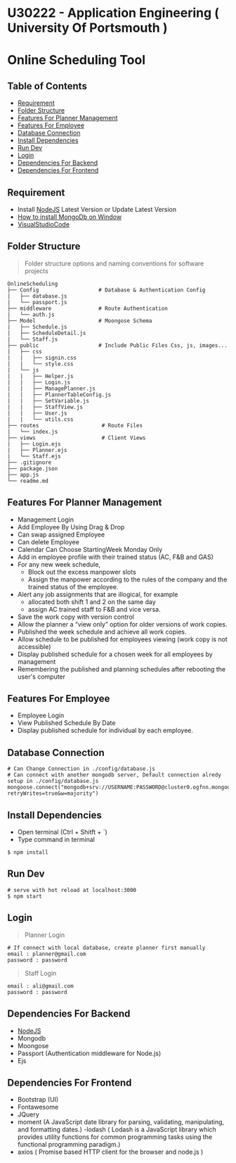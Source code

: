# U30222 - Application Engineering ( University Of Portsmouth )
# Online Scheduling Tool

## Table of Contents

- [Requirement](#requirement)
- [Folder Structure](#folder-structure)
- [Features For Planner Management](#features-for-planner-management)
- [Features For Employee](#features-for-employee)
- [Database Connection](#database-connection)
- [Install Dependencies](#install-dependencies)
- [Run Dev](#run-dev)
- [Login](#login)
- [Dependencies For Backend](#dependencies-for-backend)
- [Dependencies For Frontend](#dependencies-for-frontend)

## Requirement
- Install [NodeJS](https://nodejs.org/en/) Latest Version or Update Latest Version
- [How to install MongoDb on Window](https://docs.mongodb.com/manual/tutorial/install-mongodb-on-windows/)
- [VisualStudioCode](https://code.visualstudio.com/)

## Folder Structure

> Folder structure options and naming conventions for software projects
```
OnlineScheduling
├── Config                   # Database & Authentication Config  
|   ├── database.js
|   └── passport.js
├── middleware               # Route Authentication
|   └── auth.js
├── Model                    # Moongose Schema
|   ├── Schedule.js
|   ├── ScheduleDetail.js
|   └── Staff.js
├── public                   # Include Public Files Css, js, images...
|   ├── css
|   |   ├── signin.css
|   |   └── style.css
|   └── js
|   |   ├── Helper.js
|   |   ├── Login.js
|   |   ├── ManagePlanner.js
|   |   ├── PlannerTableConfig.js
|   |   ├── SetVariable.js
|   |   ├── StaffView.js
|   |   ├── User.js
|   |   └── utils.css
├── routes                    # Route Files
|   └── index.js
├── views                     # Client Views
|   ├── Login.ejs
|   ├── Planner.ejs    
|   └── Staff.ejs
├── .gitignore
├── package.json
├── app.js
└── readme.md
```
## Features For Planner Management

- Management Login
- Add Employee By Using Drag & Drop
- Can swap assigned Employee
- Can delete Employee
- Calendar Can Choose StartingWeek Monday Only
- Add in employee profile with their trained status (AC, F&B and GAS)
- For any new week schedule,
  - Block out the excess manpower slots
  - Assign the manpower according to the rules of the company and the trained status of the employee.
- Alert any job assignments that are illogical, for example
  - allocated both shift 1 and 2 on the same day
  - assign AC trained staff to F&B and vice versa.
- Save the work copy with version control
- Allow the planner a “view only” option for older versions of work copies.
- Published the week schedule and achieve all work copies.
- Allow schedule to be published for employees viewing (work copy is not accessible)
- Display published schedule for a chosen week for all employees by management
- Remembering the published and planning schedules after rebooting the user's computer

## Features For Employee

- Employee Login
- View Published Schedule By Date
- Display published schedule for individual by each employee.



## Database Connection

```
# Can Change Connection in ./config/database.js
# Can connect with another mongodb server, Default connection alredy setup in ./config/database.js
mongoose.connect("mongodb+srv://USERNAME:PASSWORD@cluster0.ogfnn.mongodb.net/DATABASE_NAME?retryWrites=true&w=majority")
```
## Install Dependencies

- Open terminal (Ctrl + Shitft + `)
- Type command in terminal
```
$ npm install
```

## Run Dev
```
# serve with hot reload at localhost:3000
$ npm start
```
## Login
> Planner Login
```
# If connect with local database, create planner first manually
email : planner@gmail.com
password : password
```
> Staff Login
```
email : ali@gmail.com
password : password
```

## Dependencies For Backend

- [NodeJS](https://nodejs.org/en/)
- Mongodb
- Moongose
- Passport (Authentication middleware for Node.js)
- Ejs


## Dependencies For Frontend

- Bootstrap (UI)
- Fontawesome
- JQuery
- moment (A JavaScript date library for parsing, validating, manipulating, and formatting dates.)
-lodash ( Lodash is a JavaScript library which provides utility functions for common programming tasks using the functional programming paradigm.)
- axios ( Promise based HTTP client for the browser and node.js )   
